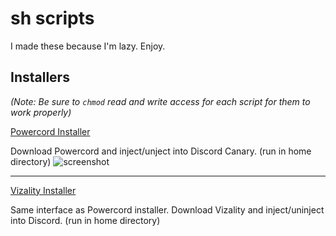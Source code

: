 # sh scripts
I made these because I'm lazy. Enjoy.

## Installers

*(Note: Be sure to `chmod` read and write access for each script for them to work properly)*

[Powercord Installer](https://gitcdn.link/repo/SlippingGitty/sh-scripts/main/installers/Discord/installpc.sh)

Download Powercord and inject/unject into Discord Canary. (run in home directory)
![screenshot](https://files.catbox.moe/7fhx1d.gif)
___
[Vizality Installer](https://gitcdn.link/repo/SlippingGitty/sh-scripts/main/installers/Discord/installviz.sh)

Same interface as Powercord installer. Download Vizality and inject/uninject into Discord. (run in home directory)
